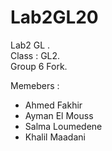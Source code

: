 # Lab2GL20
Lab2 GL .    
Class : GL2.  
Group 6 Fork.    

Memebers :  
* Ahmed Fakhir  
* Ayman El Mouss  
* Salma Loumedene  
* Khalil Maadani  
